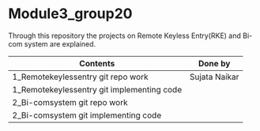 # Module3_group20
Through this repository the projects on Remote Keyless Entry(RKE)  and Bi-com system are explained.

| Contents | Done by |
|----------|---------|
| 1_Remotekeylessentry git repo work | Sujata Naikar |
| 1_Remotekeylessentry git implementing code|  |
| 2_Bi-comsystem git repo work |   |
| 2_Bi-comsystem git implementing code|   |




